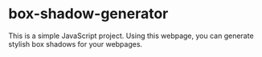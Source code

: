 # box-shadow-generator
This is a simple JavaScript project. Using this webpage, you can generate stylish box shadows for your webpages.
